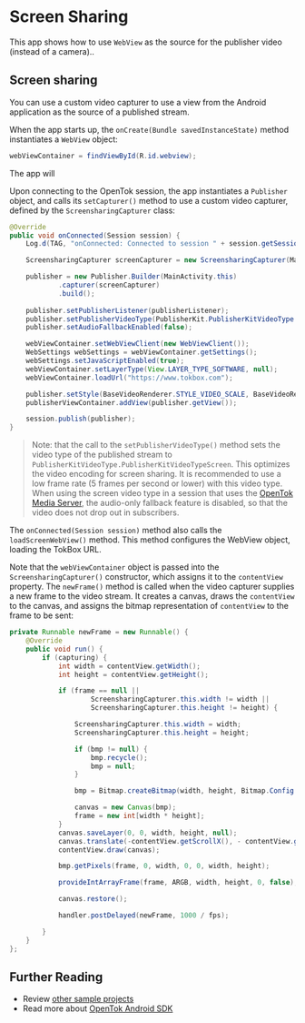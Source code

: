 # Screen Sharing

This app shows how to use `WebView` as the source for the publisher video (instead of a camera)..
## Screen sharing

You can use a custom video capturer to use a view from the Android application as the source of
a published stream.

When the app starts up, the `onCreate(Bundle savedInstanceState)` method instantiates a `WebView`
object:

```java
webViewContainer = findViewById(R.id.webview);
```

The app will

Upon connecting to the OpenTok session, the app instantiates a `Publisher` object, and calls its
`setCapturer()` method to use a custom video capturer, defined by the `ScreensharingCapturer`
class:

```java
@Override
public void onConnected(Session session) {
    Log.d(TAG, "onConnected: Connected to session " + session.getSessionId());

    ScreensharingCapturer screenCapturer = new ScreensharingCapturer(MainActivity.this, webViewContainer);

    publisher = new Publisher.Builder(MainActivity.this)
            .capturer(screenCapturer)
            .build();
            
    publisher.setPublisherListener(publisherListener);
    publisher.setPublisherVideoType(PublisherKit.PublisherKitVideoType.PublisherKitVideoTypeScreen);
    publisher.setAudioFallbackEnabled(false);

    webViewContainer.setWebViewClient(new WebViewClient());
    WebSettings webSettings = webViewContainer.getSettings();
    webSettings.setJavaScriptEnabled(true);
    webViewContainer.setLayerType(View.LAYER_TYPE_SOFTWARE, null);
    webViewContainer.loadUrl("https://www.tokbox.com");

    publisher.setStyle(BaseVideoRenderer.STYLE_VIDEO_SCALE, BaseVideoRenderer.STYLE_VIDEO_FILL);
    publisherViewContainer.addView(publisher.getView());

    session.publish(publisher);
}
```

> Note: that the call to the `setPublisherVideoType()` method sets the video type of the published
stream to `PublisherKitVideoType.PublisherKitVideoTypeScreen`. This optimizes the video encoding for
screen sharing. It is recommended to use a low frame rate (5 frames per second or lower) with this
video type. When using the screen video type in a session that uses the [OpenTok Media
Server](https://tokbox.com/opentok/tutorials/create-session/#media-mode), the
audio-only fallback feature is disabled, so that the video does not drop out in subscribers.

The `onConnected(Session session)` method also calls the `loadScreenWebView()` method. This method
configures the WebView object, loading the TokBox URL.

Note that the `webViewContainer` object is passed into the `ScreensharingCapturer()` constructor,
which assigns it to the `contentView` property. The `newFrame()` method is called when the video
capturer supplies a new frame to the video stream. It creates a canvas, draws the `contentView`
to the canvas, and assigns the bitmap representation of `contentView` to the frame to be sent:

```java
private Runnable newFrame = new Runnable() {
    @Override
    public void run() {
        if (capturing) {
            int width = contentView.getWidth();
            int height = contentView.getHeight();

            if (frame == null ||
                    ScreensharingCapturer.this.width != width ||
                    ScreensharingCapturer.this.height != height) {

                ScreensharingCapturer.this.width = width;
                ScreensharingCapturer.this.height = height;

                if (bmp != null) {
                    bmp.recycle();
                    bmp = null;
                }

                bmp = Bitmap.createBitmap(width, height, Bitmap.Config.ARGB_8888);

                canvas = new Canvas(bmp);
                frame = new int[width * height];
            }
            canvas.saveLayer(0, 0, width, height, null);
            canvas.translate(-contentView.getScrollX(), - contentView.getScrollY());
            contentView.draw(canvas);

            bmp.getPixels(frame, 0, width, 0, 0, width, height);

            provideIntArrayFrame(frame, ARGB, width, height, 0, false);

            canvas.restore();

            handler.postDelayed(newFrame, 1000 / fps);

        }
    }
};
```

## Further Reading

* Review [other sample projects](../)
* Read more about [OpenTok Android SDK](https://tokbox.com/developer/sdks/android/)

